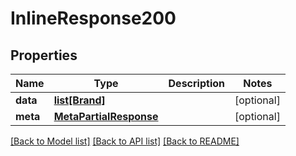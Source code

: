 # InlineResponse200

## Properties
Name | Type | Description | Notes
------------ | ------------- | ------------- | -------------
**data** | [**list[Brand]**](Brand.md) |  | [optional] 
**meta** | [**MetaPartialResponse**](MetaPartialResponse.md) |  | [optional] 

[[Back to Model list]](../README.md#documentation-for-models) [[Back to API list]](../README.md#documentation-for-api-endpoints) [[Back to README]](../README.md)


